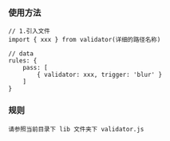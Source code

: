 ### 使用方法

```
// 1.引入文件
import { xxx } from validator(详细的路径名称)

// data
rules: {
    pass: [
    	{ validator: xxx, trigger: 'blur' }
    ]
}
```

### 规则

```
请参照当前目录下 lib 文件夹下 validator.js
```